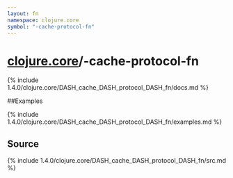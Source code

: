 ```yaml
---
layout: fn
namespace: clojure.core
symbol: "-cache-protocol-fn"
---
```


# [clojure.core](../)/-cache-protocol-fn

{% include 1.4.0/clojure.core/DASH_cache_DASH_protocol_DASH_fn/docs.md %}

##Examples

{% include 1.4.0/clojure.core/DASH_cache_DASH_protocol_DASH_fn/examples.md %}
## Source
{% include 1.4.0/clojure.core/DASH_cache_DASH_protocol_DASH_fn/src.md %}

